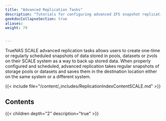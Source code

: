 ```yaml
---
title: "Advanced Replication Tasks"
description: "Tutorials for configuring advanced ZFS snapshot replication tasks in TrueNAS SCALE."
geekdocCollapseSection: true
aliases:
weight: 70


---
```


TrueNAS SCALE advanced replication tasks allows users to create one-time or regularly scheduled snapshots of data stored in pools, datasets or zvols on their SCALE system as a way to back up stored data. 
When properly configured and scheduled, advanced replication takes regular snapshots of storage pools or datasets and saves them in the destination location either on the same system or a different system. 

{{< include file="/content/_includes/ReplicationIndexContentSCALE.md" >}}

## Contents

{{< children depth="2" description="true" >}}

